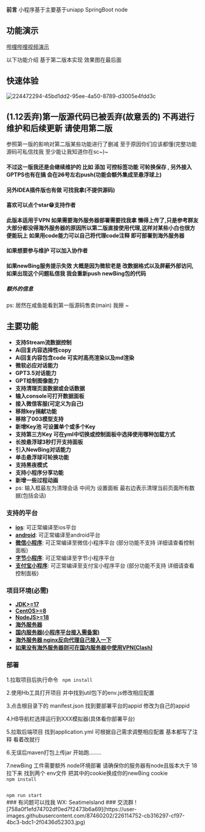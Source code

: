 
**前言** 
小程序基于主要基于uniapp SpringBoot node 

## 功能演示
[哔哩哔哩视频演示](https://www.bilibili.com/video/BV19L411y7nZ/?spm_id_from=333.999.0.0)

以下功能介绍 基于第二版本实现 效果图在最后面
## 快速体验
![224472294-45bd1dd2-95ee-4a50-8789-d3005e4fdd3c](https://user-images.githubusercontent.com/87460202/226098142-18dff969-171b-4ea0-a4ce-065af8c34e79.jpg)


##  (1.12丢弃)第一版源代码已被丢弃(故意丢的) 不再进行维护和后续更新 请使用第二版
参照第一版的影响对第二版某些功能进行了删减 至于原因你们应该都懂(完整功能源码可私信找我 至少能让我知道你在sc~)~ 
#### 不过这一版我还是会继续维护的 比如 添加 可控标签功能 可轮换保存 , 另外接入GPTPS也有在搞 会在~~26~~号左右push(功能会额外集成至悬浮球上) 
#### 另外IDEA插件版也有做 可找我拿(不提供源码)
#### 喜欢可以点个star😁支持作者
#### 此版本适用于VPN 如果需要海外服务器部署需要找我拿 懒得上传了,只是参考群友大部分都没得海外服务器的原因所以第二版直接使用代理,这样对某些小白也很方便能玩上 如果用code能力可以自己将代理code注释 即可部署到海外服务器
#### 如果想要参与维护 可以加入协作者
#### 如果newBing服务提示失效 大概是因为微软老是 改数据格式以及屏蔽外部访问, 如果出现这个问题私信我 我会重新push newBing包的代码

##### 额外的信息
ps: 居然在咸鱼能看到第一版源码售卖(main) 我擦 ~

## 主要功能
* **支持Stream流数据控制**
* **Ai回复内容选择性copy**
* **Ai回复内容包含code 可实时高亮渲染以及md渲染**
* **微软必应对话能力**
* **GPT3.5对话能力**
* **GPT绘制图像能力**
* **支持清理页面数据或会话数据**
* **输入console可打开数据面板**
* **接入微信客服(可定义为自己)**
* **移除key捐献功能**
* **移除了003模型支持**
* **新增Key池 可设置单个或多个Key**
* **支持第三方Key 可在yml中切换或控制面板中选择使用哪种加载方式**
* **长按悬浮球3秒打开支持面板**
* **引入NewBing对话能力**
* **单击悬浮球可轮换功能**
* **支持黑夜模式**
* **支持小程序分享功能**
* **新增一些过程动画**
* ps: 输入框最左为清理会话 中间为 设置面板 最右边表示清理当前页面所有数据(包括会话)

### 支持的平台

* [**ios**](https://github.com/tensorflow/tensorflow/tree/master/tensorflow/tools/tf_sig_build_dockerfiles):
  可正常编译至ios平台
* [**android**](tensorflow_runtime_dockerfiles):
  可正常编译至android平台
* [**微信小程序**](manylinux2014_docker_images):
  可正常编译至微信小程序平台 (部分功能不支持 详细请查看控制面板)
* [**字节小程序**](https://github.com/uvarc/rivanna-docker):
  可正常编译至字节小程序平台
* [**支付宝小程序**](devinfra_windows_rbe):
  可正常编译至支付宝小程序平台 (部分功能不支持 详细请查看控制面板)

### 项目环境(必需)

* [**JDK>=17**](golang_install_guide)
* [**CentOS>=8**](golang_install_guide)
* [**NodeJS>=18**](golang_install_guide)
* [**海外服务器**](golang_install_guide)
* [**国内服务器(小程序平台接入需备案)**](golang_install_guide)
* [**海外服务器 nginx反向代理自己接入一下**](golang_install_guide)
* [**如果没有海外服务器则可在国内服务器中使用VPN(Clash)**](golang_install_guide)

### 部署

1.拉取项目后执行命令
<code >
npm install
</code>

2.使用Hb工具打开项目 并中找到util包下的env.js修改相应配置

3.点击根目录下的 manifest.json 找到要部署平台的appid 修改为自己的appid

4.HB导航栏选择运行到XXX模拟器(具体看你部署平台)

5.拉取后端项目 找到application.yml 可根据自己需求调整相应配置 基本都写了注释 看着改就行

6.无误后maven打包上传jar 开始跑........

7.newBing 工件需要额外 node环境部署 请确保你的服务器有node且版本大于 18  拉下来 找到两个 env文件 把其中的cookie换成你的newBing cookie
<code >
npm install
</code>

<code>
npm run start
</code>
### 有问题可以找我 WX: SeatimeIsland
### 交流群
![758a0f1efd74702df0ed7f2473b6a69](https://user-images.githubusercontent.com/87460202/226114752-cb316297-cf97-4bc3-bdc1-2f0436d52303.jpg)


